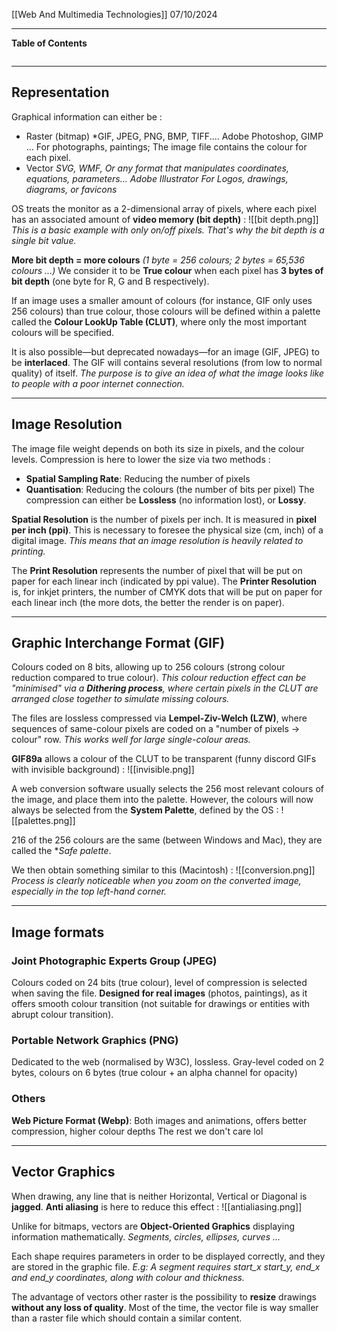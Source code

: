 [[Web And Multimedia Technologies]]
07/10/2024
****
**Table of Contents**
```table-of-contents
```

****
## Representation

Graphical information can either be :
- Raster (bitmap)
	*GIF, JPEG, PNG, BMP, TIFF....
	Adobe Photoshop, GIMP ...
	For photographs, paintings; The image file contains the colour for each pixel.
- Vector
	*SVG, WMF, Or any format that manipulates coordinates, equations, parameters...
	Adobe Illustrator
	For Logos, drawings, diagrams, or favicons*

OS treats the monitor as a 2-dimensional array of pixels, where each pixel has an associated amount of **video memory (bit depth)** :
![[bit depth.png]]
*This is a basic example with only on/off pixels. That's why the bit depth is a single bit value.*

**More bit depth = more colours** *(1 byte = 256 colours; 2 bytes = 65,536 colours ...)*
	We consider it to be **True colour** when each pixel has **3 bytes of bit depth** (one byte for R, G and B respectively).

If an image uses a smaller amount of colours (for instance, GIF only uses 256 colours) than true colour, those colours will be defined within a palette called the **Colour LookUp Table (CLUT)**, where only the most important colours will be specified.


It is also possible—but deprecated nowadays—for an image (GIF, JPEG) to be **interlaced**. The GIF will contains several resolutions (from low to normal quality) of itself.
	*The purpose is to give an idea of what the image looks like to people with a poor internet connection.*


****
## Image Resolution

The image file weight depends on both its size in pixels, and the colour levels. Compression is here to lower the size via two methods :
- **Spatial Sampling Rate**: Reducing the number of pixels
- **Quantisation**: Reducing the colours (the number of bits per pixel)
The compression can either be **Lossless** (no information lost), or **Lossy**.

**Spatial Resolution** is the number of pixels per inch. It is measured in **pixel per inch (ppi)**. This is necessary to foresee the physical size (cm, inch) of a digital image.
	*This means that an image resolution is heavily related to printing.*

The **Print Resolution** represents the number of pixel that will be put on paper for each linear inch (indicated by ppi value).
The **Printer Resolution** is, for inkjet printers, the number of CMYK dots that will be put on paper for each linear inch (the more dots, the better the render is on paper).


****
## Graphic Interchange Format (GIF)

Colours coded on 8 bits, allowing up to 256 colours (strong colour reduction compared to true colour).
	*This colour reduction effect can be "minimised" via a **Dithering process**, where certain pixels in the CLUT are arranged close together to simulate missing colours.*

The files are lossless compressed via **Lempel-Ziv-Welch (LZW)**, where sequences of same-colour pixels are coded on a "number of pixels -> colour" row.
	*This works well for large single-colour areas.*

**GIF89a** allows a colour of the CLUT to be transparent (funny discord GIFs with invisible background) :
![[invisible.png]]


A web conversion software usually selects the 256 most relevant colours of the image, and place them into the palette. However, the colours will now always be selected from the **System Palette**, defined by the OS :
![[palettes.png]]

216 of the 256 colours are the same (between Windows and Mac), they are called the **Safe palette*.


We then obtain something similar to this (Macintosh) :
![[conversion.png]]
	*Process is clearly noticeable when you zoom on the converted image, especially in the top left-hand corner.*


****
## Image formats

### Joint Photographic Experts Group (JPEG)

Colours coded on 24 bits (true colour), level of compression is selected when saving the file.
**Designed for real images** (photos, paintings), as it offers smooth colour transition (not suitable for drawings or entities with abrupt colour transition).

### Portable Network Graphics (PNG)

Dedicated to the web (normalised by W3C), lossless.
Gray-level coded on 2 bytes, colours on 6 bytes (true colour + an alpha channel for opacity)

### Others

**Web Picture Format (Webp)**: Both images and animations, offers better compression, higher colour depths 
The rest we don't care lol


****
## Vector Graphics

When drawing, any line that is neither Horizontal, Vertical or Diagonal is **jagged**.
**Anti aliasing** is here to reduce this effect :
![[antialiasing.png]]

Unlike for bitmaps, vectors are **Object-Oriented Graphics** displaying information mathematically.
	*Segments, circles, ellipses, curves ...*

Each shape requires parameters in order to be displayed correctly, and they are stored in the graphic file.
	*E.g: A segment requires start_x start_y, end_x and end_y coordinates, along with colour and thickness.*


The advantage of vectors other raster is the possibility to **resize** drawings **without any loss of quality**. Most of the time, the vector file is way smaller than a raster file which should contain a similar content.



